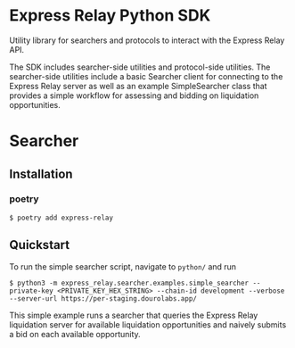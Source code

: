 # Express Relay Python SDK

Utility library for searchers and protocols to interact with the Express Relay API.

The SDK includes searcher-side utilities and protocol-side utilities. The searcher-side utilities include a basic Searcher client for connecting to the Express Relay server as well as an example SimpleSearcher class that provides a simple workflow for assessing and bidding on liquidation opportunities.

# Searcher

## Installation

### poetry

```
$ poetry add express-relay
```

## Quickstart

To run the simple searcher script, navigate to `python/` and run

```
$ python3 -m express_relay.searcher.examples.simple_searcher --private-key <PRIVATE_KEY_HEX_STRING> --chain-id development --verbose --server-url https://per-staging.dourolabs.app/
```

This simple example runs a searcher that queries the Express Relay liquidation server for available liquidation opportunities and naively submits a bid on each available opportunity.
